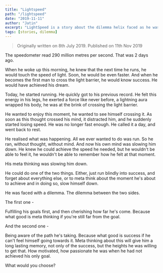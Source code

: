 ```yaml
---
title: "Lightspeed"
path: "/lightspeed"
date: "2019-11-11"
author: "Jatin"
excerpt: "LightSpeed is a story about the dilemma helix faced as he was about to run faster than light."
tags: [stories, dilemma]
---
```


> Originally written on 8th July 2019. Published on 11th Nov 2019

The speedometer read 290 million metres per second.
That was 2 days ago.

When he woke up this morning, he knew that the next time he runs, he would touch the speed of light. Soon, he would be even faster. And when he becomes the first man to cross the light barrier, he would know success. He would have achieved his dream.

Today, he started running. He quickly got to his previous record. He felt this energy in his legs, he exerted a force like never before, a lightning aura wrapped his body, he was at the brink of crossing the light barrier.

He wanted to enjoy this moment, he wanted to see himself crossing it. As soon as this thought crossed his mind, it distracted him, and he suddenly started losing speed. He was no longer fast enough. He called it a day, and went back to rest.

He realised what was happening. All we ever wanted to do was run. So he ran, without thought, without mind. And now his own mind was slowing him down. He knew he could achieve the speed he needed, but he wouldn't be able to feel it, he wouldn't be able to remember how he felt at that moment.

His meta thinking was slowing him down.

He could do one of the two things.
Either, just run blindly into success, and forget about everything else,
or to meta think about the moment he's about to achieve and in doing so, slow himself down.

He was faced with a dilemma. The dilemma between the two sides.

The first one -

Fulfilling his goals first, and then cherishing how far he's come. Because what good is meta thinking if you're still far from the goal.

And the second one -

Being aware of the path he's taking. Because what good is success if he can't feel himself going towards it. Meta thinking about this will give him a long lasting memory, not only of the success, but the heights he was willing to get that. How motivated, how passionate he was when he had not achieved his only goal.

What would you choose?
